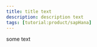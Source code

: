 ```yaml
---
title: title text
description: description text
tags: [tutorial:product/sapHana]
---
```


some text
